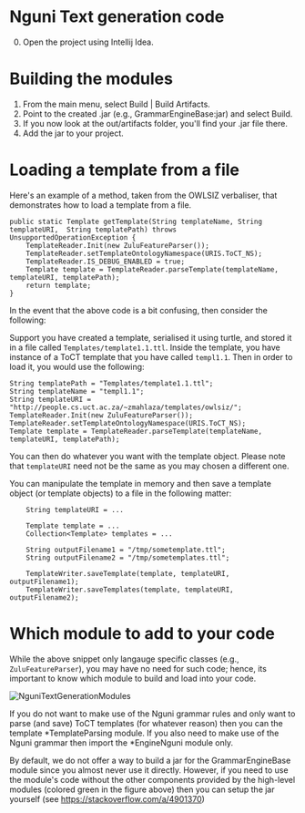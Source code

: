 # Nguni Text generation code

0. Open the  project using Intellij Idea.

# Building the modules

1. From the main menu, select Build | Build Artifacts.
2. Point to the created .jar (e.g., GrammarEngineBase:jar) and select Build.
3. If you now look at the out/artifacts folder, you'll find your .jar file there.
4. Add the jar to your project.

# Loading a template from a file

Here's an example of a method, taken from the OWLSIZ verbaliser, that demonstrates how to load a template from a file.

    public static Template getTemplate(String templateName, String templateURI,  String templatePath) throws UnsupportedOperationException {
        TemplateReader.Init(new ZuluFeatureParser());
        TemplateReader.setTemplateOntologyNamespace(URIS.ToCT_NS);
        TemplateReader.IS_DEBUG_ENABLED = true;
        Template template = TemplateReader.parseTemplate(templateName, templateURI, templatePath);
        return template;
    }

In the event that the above code is a bit confusing, then consider the following:

Support you have created a template, serialised it using turtle, and stored it in a file called `Templates/template1.1.ttl`. Inside the template, you have instance of a ToCT template that you have called `templ1.1`. Then in order to load it, you would use the following:


    String templatePath = "Templates/template1.1.ttl";
    String templateName = "templ1.1";
    String templateURI = "http://people.cs.uct.ac.za/~zmahlaza/templates/owlsiz/";
    TemplateReader.Init(new ZuluFeatureParser());
    TemplateReader.setTemplateOntologyNamespace(URIS.ToCT_NS);
    Template template = TemplateReader.parseTemplate(templateName, templateURI, templatePath);

You can then do whatever you want with the template object. Please note that `templateURI` need not be the same as you may chosen a different one.

You can manipulate the template in memory and then save a template object (or template objects) to a file in the following matter:
 
        String templateURI = ...
      
        Template template = ...
        Collection<Template> templates = ...

        String outputFilename1 = "/tmp/sometemplate.ttl";
        String outputFilename2 = "/tmp/sometemplates.ttl";
        
        TemplateWriter.saveTemplate(template, templateURI, outputFilename1);
        TemplateWriter.saveTemplates(template, templateURI, outputFilename2);

# Which module to add to your code

While the above snippet only langauge specific classes (e.g., `ZuluFeatureParser`), you may have no need for such code; hence, its important to know which module to build and load into your code.

![NguniTextGenerationModules](https://user-images.githubusercontent.com/2272078/143596408-27455ca4-8c47-472b-9d22-e1be57c3e0a4.png)

If you do not want to make use of the Nguni grammar rules and only want to parse (and save) ToCT templates (for whatever reason) then you can the template *TemplateParsing module. If you also need to make use of the Nguni grammar then import the *EngineNguni module only.

By default, we do not offer a way to build a jar for the GrammarEngineBase module since you almost never use it directly. However, if you need to use the module's code without the other components provided by the high-level modules (colored green in the figure above) then you can setup the jar yourself (see https://stackoverflow.com/a/4901370)
